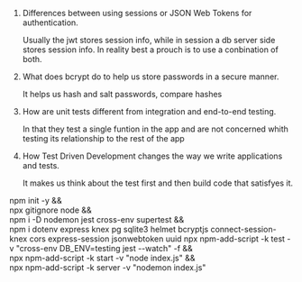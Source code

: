 1. Differences between using sessions or JSON Web Tokens for authentication.

    Usually the jwt stores session info, while in session a db server side stores session info.
    In reality best a prouch is to use a conbination of both.

2. What does bcrypt do to help us store passwords in a secure manner.

    It helps us hash and salt passwords, compare hashes

3. How are unit tests different from integration and end-to-end testing.

    In that they test a single funtion in the app and are not concerned whith testing its relationship to the rest of the app

4. How Test Driven Development changes the way we write applications and tests.

    It makes us think about the test first and then build code that satisfyes it.

npm init -y && \
npx gitignore node && \
npm i -D nodemon jest cross-env supertest && \
npm i dotenv express knex pg sqlite3 helmet bcryptjs connect-session-knex cors express-session jsonwebtoken uuid
npx npm-add-script -k test -v "cross-env DB_ENV=testing jest --watch" -f && \
npx npm-add-script -k start -v "node index.js" && \
npx npm-add-script -k server -v "nodemon index.js"